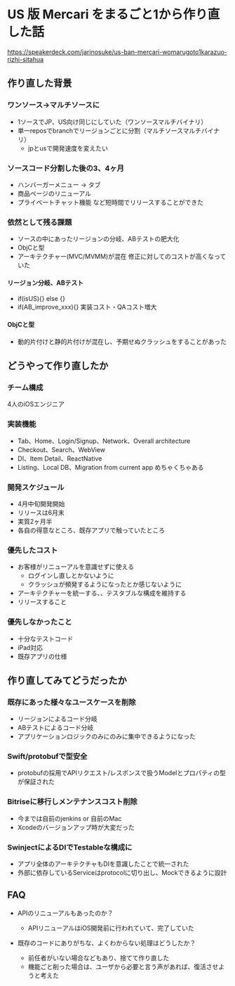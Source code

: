 # US 版 Mercari をまるごと1から作り直した話

https://speakerdeck.com/jarinosuke/us-ban-mercari-womarugoto1karazuo-rizhi-sitahua

## 作り直した背景
### ワンソース->マルチソースに
* 1ソースでJP、US向け同じにしていた（ワンソースマルチバイナリ）
* 単一reposでbranchでリージョンごとに分割（マルチソースマルチバイナリ）
  * jpとusで開発速度を変えたい

### ソースコード分割した後の3、4ヶ月
* ハンバーガーメニュー -> タブ
* 商品ページのリニューアル
* プライベートチャット機能
など短時間でリリースすることができた

### 依然として残る課題
* ソースの中にあったリージョンの分岐、ABテストの肥大化
* ObjCと型
* アーキテクチャー(MVC/MVMM)が混在
修正に対してのコストが高くなっていた

#### リージョン分岐、ABテスト
* if(isUS){} else {}
* if(AB_improve_xxx){}
実装コスト・QAコスト増大

#### ObjCと型
* 動的片付けと静的片付けが混在し、予期せぬクラッシュをすることがあった

## どうやって作り直したか
### チーム構成
4人のiOSエンジニア

### 実装機能
* Tab、Home、Login/Signup、Network、Overall architecture
* Checkout、Search、WebView
* DI、Item Detail、ReactNative
* Listing、Local DB、Migration from current app
めちゃくちゃある


### 開発スケジュール
* 4月中旬開発開始
* リリースは6月末
* 実質2ヶ月半
* 各自の得意なところ、既存アプリで触っていたところ

### 優先したコスト
* お客様がリニューアルを意識せずに使える
  * ログインし直しとかないように
  * クラッシュが頻発するようになったとか感じないように
* アーキテクチャーを統一する、、テスタブルな構成を維持する
* リリースすること

### 優先しなかったこと
* 十分なテストコード
* iPad対応
* 既存アプリの仕様

## 作り直してみてどうだったか
### 既存にあった様々なユースケースを削除
* リージョンによるコード分岐
* ABテストによるコード分岐
* アプリケーションロジックのみにのみに集中できるようになった

### Swift/protobufで型安全
* protobufの採用でAPIリクエスト/レスポンスで扱うModelとプロパティの型が保証された

### Bitriseに移行しメンテナンスコスト削除
* 今までは自前のjenkins or 自前のMac
* Xcodeのバージョンアップ時が大変だった

### SwinjectによるDIでTestableな構成に
* アプリ全体のアーキテクチャもDIを意識したことで統一された
* 外部に依存しているServiceはprotocolに切り出し、Mockできるように設計

## FAQ
* APIのリニューアルもあったのか？
  * APIリニューアルはiOS開発前に行われていて、完了していた

* 既存のコードにありがちな、よくわからない処理はどうしたか？
  * 前任者がいない場合などもあり、捨てて作り直した
  * 機能ごと削った場合は、ユーザから必要と言う声があれば、復活させようと考えた
